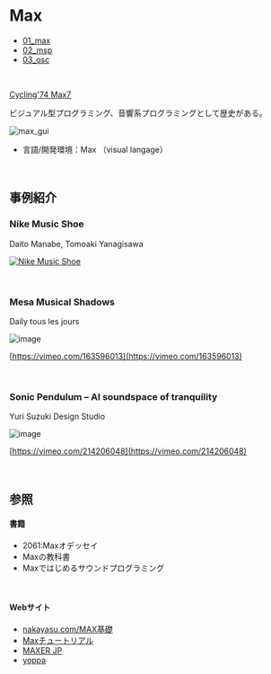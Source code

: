 

# Max

* [01_max](https://github.com/yonekura907/dh17max/blob/master/01_max.md)
* [02_msp](https://github.com/yonekura907/dh17max/blob/master/02_msp.md)
* [03_osc](https://github.com/yonekura907/dh17max/blob/master/03_osc.md)


&nbsp;
&nbsp;
&nbsp;
&nbsp;


[Cycling'74 Max7](https://cycling74.com/products/max)

ビジュアル型プログラミング、音響系プログラミングとして歴史がある。



![max_gui](https://yonekura907.github.io/dh17processing/max_gui.png)



- 言語/開発環境：Max （visual langage）


&nbsp;
&nbsp;
&nbsp;
&nbsp;


## 事例紹介

### Nike Music Shoe
Daito Manabe, Tomoaki Yanagisawa

[![Nike Music Shoe](http://img.youtube.com/vi/uS1exujG3cY/0.jpg)](http://www.youtube.com/watch?v=uS1exujG3cY)


&nbsp;
&nbsp;

### Mesa Musical Shadows

Daily tous les jours

![image](http://www.creativeapplications.net/wp-content/uploads/2016/07/Dtlj_MusicalShadows_4_PhotoDtlj.jpg)



[https://vimeo.com/163596013](https://vimeo.com/163596013)


&nbsp;
&nbsp;



### Sonic Pendulum – AI soundspace of tranquility

Yuri Suzuki Design Studio

![image](http://www.creativeapplications.net/wp-content/uploads/2017/04/SonicPendulum-12-ImageCredit-Yuri-Suzuki©.jpg)



[https://vimeo.com/214206048](https://vimeo.com/214206048)

<!--[http://www.creativeapplications.net/maxmsp/sonic-pendulum-ai-soundspace-of-tranquility/](http://www.creativeapplications.net/maxmsp/sonic-pendulum-ai-soundspace-of-tranquility/)-->
&nbsp;
&nbsp;
&nbsp;




## 参照

#### 書籍

* 2061:Maxオデッセイ
* Maxの教科書
* Maxではじめるサウンドプログラミング

&nbsp;

#### Webサイト

* [nakayasu.com/MAX基礎](http://lecture.nakayasu.com/?p=2645)
* [Maxチュートリアル](http://www.s-musiclab.jp/mmj_docs/max4/max/max_tutorial/mxtu_top.html)
* [MAXER JP](https://maxerjp.wordpress.com/)
* [yoppa](http://yoppa.org/ssaw10/798.html)
